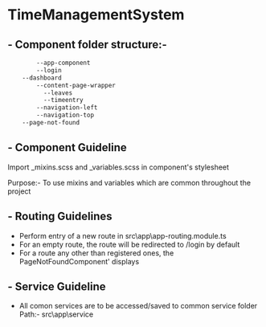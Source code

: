 # TimeManagementSystem

## - Component folder structure:-
```bash
        --app-component
        --login
	--dashboard
		--content-page-wrapper
		  --leaves
		  --timeentry
		--navigation-left
		--navigation-top
	--page-not-found
```
	       
				
## - Component Guideline

  Import _mixins.scss and _variables.scss in component's stylesheet
	
   Purpose:- To use mixins and variables which are common throughout the project
## - Routing Guidelines
	
- Perform entry of a new route in src\app\app-routing.module.ts
- For an empty route, the route will be redirected to /login by default
- For a route any other than registered ones, the PageNotFoundComponent' displays
	
## - Service Guideline 
-  All comon services are to be accessed/saved to common service folder
	Path:- src\app\service





